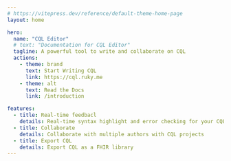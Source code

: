 ```yaml
---
# https://vitepress.dev/reference/default-theme-home-page
layout: home

hero:
  name: "CQL Editor"
  # text: "Documentation for CQL Editor"
  tagline: A powerful tool to write and collaborate on CQL
  actions:
    - theme: brand
      text: Start Writing CQL
      link: https://cql.ruky.me
    - theme: alt
      text: Read the Docs
      link: /introduction

features:
  - title: Real-time feedbacl
    details: Real-time syntax highlight and error checking for your CQL
  - title: Collaborate
    details: Collaborate with multiple authors with CQL projects
  - title: Export CQL
    details: Export CQL as a FHIR library
---
```

